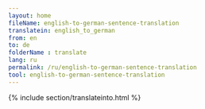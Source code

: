 ```yaml
---
layout: home
fileName: english-to-german-sentence-translation
translatein: english_to_german
from: en
to: de
folderName : translate
lang: ru
permalink: /ru/english-to-german-sentence-translation
tool: english-to-german-sentence-translation
---
```

{% include section/translateinto.html %}
